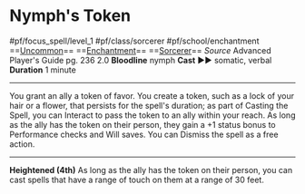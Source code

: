 # Nymph's Token
#pf/focus_spell/level_1 #pf/class/sorcerer #pf/school/enchantment 
==[Uncommon](../../../Traits/Uncommon.md)== ==[Enchantment](../../../Traits/Enchantment.md)== ==[Sorcerer](../../../Traits/Sorcerer.md)==
*Source* Advanced Player's Guide pg. 236 2.0
**Bloodline** nymph
**Cast** ►► somatic, verbal
**Duration** 1 minute

---
You grant an ally a token of favor. You create a token, such as a lock of your hair or a flower, that persists for the spell's duration; as part of Casting the Spell, you can Interact to pass the token to an ally within your reach. As long as the ally has the token on their person, they gain a +1 status bonus to Performance checks and Will saves. You can Dismiss the spell as a free action.

<hr>

**Heightened (4th)** As long as the ally has the token on their person, you can cast spells that have a range of touch on them at a range of 30 feet.